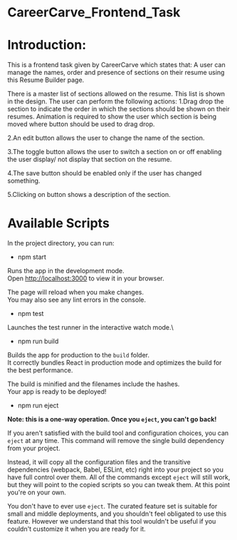 # CareerCarve_Frontend_Task
 

# Introduction:


This is a frontend task given by CareerCarve which states that:
A user can manage the names, order and presence of sections on their resume using this Resume Builder page.

There is a master list of sections allowed on the resume. This list is shown in the design. The user can perform the following actions:
1.Drag drop the section to indicate the order in which the sections should be shown on their resumes. Animation is required to show the user which section is being moved where button should be used to drag drop.

2.An edit button allows the user to change the name of the section.

3.The toggle button allows the user to switch a section on or off enabling the user display/ not display that section on the resume.

4.The save button should be enabled only if the user has changed something.

5.Clicking on button shows a description of the section.

# Available Scripts

In the project directory, you can run:

* npm start

Runs the app in the development mode.\
Open [http://localhost:3000](http://localhost:3000) to view it in your browser.

The page will reload when you make changes.\
You may also see any lint errors in the console.

* npm test

Launches the test runner in the interactive watch mode.\


* npm run build

Builds the app for production to the `build` folder.\
It correctly bundles React in production mode and optimizes the build for the best performance.

The build is minified and the filenames include the hashes.\
Your app is ready to be deployed!



* npm run eject

**Note: this is a one-way operation. Once you `eject`, you can't go back!**

If you aren't satisfied with the build tool and configuration choices, you can `eject` at any time. This command will remove the single build dependency from your project.

Instead, it will copy all the configuration files and the transitive dependencies (webpack, Babel, ESLint, etc) right into your project so you have full control over them. All of the commands except `eject` will still work, but they will point to the copied scripts so you can tweak them. At this point you're on your own.

You don't have to ever use `eject`. The curated feature set is suitable for small and middle deployments, and you shouldn't feel obligated to use this feature. However we understand that this tool wouldn't be useful if you couldn't customize it when you are ready for it.



 
